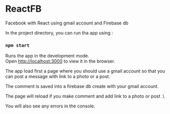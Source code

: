# ReactFB
Facebook with React using gmail account and Firebase db

In the project directory, you can run tha app using :

### `npm start`

Runs the app in the development mode.\
Open [http://localhost:3000](http://localhost:3000) to view it in the browser.

The app load first a page where you should use a gmail account so that you can  post a message with link to a photo or a post.

The comment is saved into a firebase db create with your gmail account.

The page will reload if you make comment and add link to a photo or post .\

You will also see any  errors in the console.


 